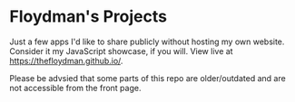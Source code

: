 # Floydman's Projects

Just a few apps I'd like to share publicly without hosting my own website. Consider it my JavaScript showcase, if you will. View live at https://thefloydman.github.io/.

Please be advsied that some parts of this repo are older/outdated and are not accessible from the front page.
